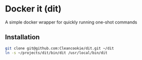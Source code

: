 # **D**ocker **it** (dit)

A simple docker wrapper for quickly running one-shot commands

## Installation

```sh
git clone git@github.com:Cleancookie/dit.git ~/dit
ln -s ~/projects/dit/bin/dit /usr/local/bin/dit
```
